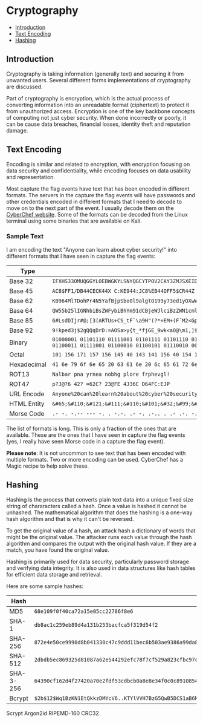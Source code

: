 # Cryptography

- [Introduction](#introduction)
- [Text Encoding](#text-encoding)
- [Hashing](#hashing)

## Introduction

Cryptography is taking information (generally text) and securing it from unwanted users. Several different forms implementations of cryptography are discussed.

Part of cryptography is encryption, which is the actual process of converting information into an unreadable format (ciphertext) to protect it from unauthorized access. Encryption is one of the key backbone concepts of computing not just cyber security. When done incorrectly or poorly, it can be cause data breaches, financial losses, identity theft and reputation damage.

## Text Encoding

Encoding is similar and related to encryption, with encryption focusing on data security and confidentiality, while encoding focuses on data usability and representation.

Most capture the flag events have text that has been encoded in different formats. The servers in the capture the flag events will have passwords and other credentials encoded in different formats that I need to decode to move on to the next part of the event. I usually decode them on the [CyberChef website](https://cyberchef.com). Some of the formats can be decoded from the Linux terminal using some binaries that are available on Kali.

### Sample Text

I am encoding the text "Anyone can learn about cyber security!" into different formats that I have seen in capture the flag events:

| Type | Text |
| --- | --- |
| Base 32 | `IFXHS33OMUQGGYLOEBWGKYLSNYQGCYTPOV2CAY3ZMJSXEIDTMVRXK4TJOR4SC===` |
| Base 45 | `AC8$FF1/DB44CECK44X C:KE944:JC8%EB44OFF5$CR44Z C6%E-ED4EF` |
| Base 62 | `K0964MlTDohPr4N5YafBjpSbo0l9algtO199y73ed1yOXwW2CfJ` |
| Base 64 | `QW55b25lIGNhbiBsZWFybiBhYm91dCBjeWJlciBzZWN1cml0eSE=` |
| Base 85 | ```6#LsdDIjr#@;[3(ARTUs+CS_tF`\a9H"(?*+EM+(F`M2<Gp*``` |
| Base 92 | `9!kped3j$2gQQqDrD:=AOSa>y{t_*fjGE_9wk<aO@\m1,]$` |
| Binary | `01000001 01101110 01111001 01101111 01101110 01100101 00100000 01100011 01100001 01101110 00100000 01101100 01100101 01100001 01110010 01101110 00100000 01100001 01100010 01101111 01110101 01110100 00100000 01100011 01111001 01100010 01100101 01110010 00100000 01110011 01100101 01100011 01110101 01110010 01101001 01110100 01111001 00100001` |
| Octal | `101 156 171 157 156 145 40 143 141 156 40 154 145 141 162 156 40 141 142 157 165 164 40 143 171 142 145 162 40 163 145 143 165 162 151 164 171 41` |
| Hexadecimal | `41 6e 79 6f 6e 65 20 63 61 6e 20 6c 65 61 72 6e 20 61 62 6f 75 74 20 63 79 62 65 72 20 73 65 63 75 72 69 74 79 21` |
| ROT13 | `Nalbar pna yrnea nobhg plore frphevgl!` |
| ROT47 | `p?J@?6 42? =62C? 23@FE 4J36C D64FC:EJP` |
| URL Encode | `Anyone%20can%20learn%20about%20cyber%20security!` |
| HTML Entity | `&#65;&#110;&#121;&#111;&#110;&#101;&#32;&#99;&#97;&#110;&#32;&#108;&#101;&#97;&#114;&#110;&#32;&#97;&#98;&#111;&#117;&#116;&#32;&#99;&#121;&#98;&#101;&#114;&#32;&#115;&#101;&#99;&#117;&#114;&#105;&#116;&#121;&excl;` |
| Morse Code | `.- -. -.-- --- -. . -.-. .- -. .-.. . .- .-. -. .- -... --- ..- - -.-. -.-- -... . .-. ... . -.-. ..- .-. .. - -.-- -.-.--` |

The list of formats is long. This is only a fraction of the ones that are available. These are the ones that I have seen in capture the flag events (yes, I really have seen Morse code in a capture the flag event).

**Please note**: It is not uncommon to see text that has been encoded with multiple formats. Two or more encoding can be used. CyberChef has a Magic recipe to help solve these.

## Hashing

Hashing is the process that converts plain text data into a unique fixed size string of chararacters called a hash. Once a value is hashed it cannot be unhashed. The mathematical algorithm that does the hashing is a one-way hash algorithm and that is why it can't be reversed.

To get the original value of a hash, an attack hash a dictionary of words that might be the original value. The attacker runs each value through the hash algorithm and compares the output with the original hash value. If they are a match, you have found the original value.

Hashing is primarily used for data security, particularly password storage and verifying data integrity. It is also used in data structures like hash tables for efficient data storage and retrieval.

Here are some sample hashes:

| Hash | Sample |
| --- | --- |
| MD5 | `68e109f0f40ca72a15e05cc22786f8e6` |
| SHA-1 | `db8ac1c259eb89d4a131b253bacfca5f319d54f2` |
| SHA-256 | `872e4e50ce9990d8b041330c47c9ddd11bec6b503ae9386a99da8584e9bb12c4` |
| SHA-512 | `2dbdb5ec869325d81087a62e544292efc78f7cf529a823cfbc97c22e1584191e0a9b52eae0d4f5942283c8f96217ac351c399accdc16b24ca39f45ef0d4e7a76` |
| SHA-3-256 | `64390cf162d4f27420a70e2fdf53cdbcb0a8e8e34f0c0c891085468f52492fd0` |
| Bcrypt | `$2b$12$Wq1BzKN1EtQkkzDMYcV6..KTYlVVH7BzG5QwB5DCS1aB6M8KQTYoO` |
Scrypt
Argon2id
RIPEMD-160
CRC32
